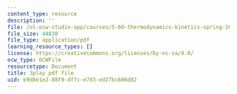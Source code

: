 ```yaml
---
content_type: resource
description: ''
file: /ol-ocw-studio-app/courses/5-60-thermodynamics-kinetics-spring-2008/e9d8e1e288f9dffce783ed27bc606d82_eXUFm8lA5yE.pdf
file_size: 44838
file_type: application/pdf
learning_resource_types: []
license: https://creativecommons.org/licenses/by-nc-sa/4.0/
ocw_type: OCWFile
resourcetype: Document
title: 3play pdf file
uid: e9d8e1e2-88f9-dffc-e783-ed27bc606d82
---
```

